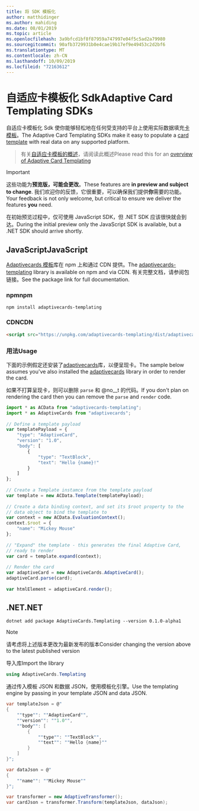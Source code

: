 ```yaml
---
title: 将 SDK 模板化
author: matthidinger
ms.author: mahiding
ms.date: 08/01/2019
ms.topic: article
ms.openlocfilehash: 3a9bfcd1bf8f87959a747997e04f5c5ad2a79980
ms.sourcegitcommit: 90afb3729931b0e4cae19b17ef9e49453c2d2bf6
ms.translationtype: MT
ms.contentlocale: zh-CN
ms.lasthandoff: 10/09/2019
ms.locfileid: "72163612"
---
```

# <a name="adaptive-card-templating-sdks"></a><span data-ttu-id="98999-102">自适应卡模板化 Sdk</span><span class="sxs-lookup"><span data-stu-id="98999-102">Adaptive Card Templating SDKs</span></span>

<span data-ttu-id="98999-103">自适应卡模板化 Sdk 使你能够轻松地在任何受支持的平台上使用实际数据填充[卡模板](language.md)。</span><span class="sxs-lookup"><span data-stu-id="98999-103">The Adaptive Card Templating SDKs make it easy to populate a [card template](language.md) with real data on any supported platform.</span></span>

> <span data-ttu-id="98999-104">有关[自适应卡模板的概述](index.md)，请阅读此概述</span><span class="sxs-lookup"><span data-stu-id="98999-104">Please read this for an [overview of Adaptive Card Templating](index.md)</span></span>

> [!IMPORTANT] 
> 
> <span data-ttu-id="98999-105">这些功能为**预览版，可能会更改**。</span><span class="sxs-lookup"><span data-stu-id="98999-105">These features are **in preview and subject to change**.</span></span> <span data-ttu-id="98999-106">我们欢迎你的反馈，它很重要，可以确保我们提供**你**需要的功能。</span><span class="sxs-lookup"><span data-stu-id="98999-106">Your feedback is not only welcome, but  critical to ensure we deliver the features **you** need.</span></span>
> 
> <span data-ttu-id="98999-107">在初始预览过程中，仅可使用 JavaScript SDK，但 .NET SDK 应该很快就会到达。</span><span class="sxs-lookup"><span data-stu-id="98999-107">During the initial preview only the JavaScript SDK is available, but a .NET SDK should arrive shortly.</span></span>

## <a name="javascript"></a><span data-ttu-id="98999-108">JavaScript</span><span class="sxs-lookup"><span data-stu-id="98999-108">JavaScript</span></span>

<span data-ttu-id="98999-109">[Adaptivecards 模板](https://www.npmjs.com/package/adaptivecards-templating)库在 npm 上和通过 CDN 提供。</span><span class="sxs-lookup"><span data-stu-id="98999-109">The [adaptivecards-templating](https://www.npmjs.com/package/adaptivecards-templating) library is available on npm and via CDN.</span></span> <span data-ttu-id="98999-110">有关完整文档，请参阅包链接。</span><span class="sxs-lookup"><span data-stu-id="98999-110">See the package link for full documentation.</span></span>

### <a name="npm"></a><span data-ttu-id="98999-111">npm</span><span class="sxs-lookup"><span data-stu-id="98999-111">npm</span></span>

```console
npm install adaptivecards-templating
```

### <a name="cdn"></a><span data-ttu-id="98999-112">CDN</span><span class="sxs-lookup"><span data-stu-id="98999-112">CDN</span></span>

```html
<script src="https://unpkg.com/adaptivecards-templating/dist/adaptivecards-templating.min.js"></script>
``` 

### <a name="usage"></a><span data-ttu-id="98999-113">用法</span><span class="sxs-lookup"><span data-stu-id="98999-113">Usage</span></span>

<span data-ttu-id="98999-114">下面的示例假定还安装了[adaptivecards](https://www.npmjs.com/package/adaptivecards)库，以便呈现卡。</span><span class="sxs-lookup"><span data-stu-id="98999-114">The sample below assumes you've also installed the [adaptivecards](https://www.npmjs.com/package/adaptivecards) library in order to render the card.</span></span> 

<span data-ttu-id="98999-115">如果不打算呈现卡，则可以删除 `parse` 和 @no__t 的代码。</span><span class="sxs-lookup"><span data-stu-id="98999-115">If you don't plan on rendering the card then you can remove the `parse` and `render` code.</span></span> 

```js
import * as ACData from "adaptivecards-templating";
import * as AdaptiveCards from "adaptivecards";
 
// Define a template payload
var templatePayload = {
    "type": "AdaptiveCard",
    "version": "1.0",
    "body": [
        {
            "type": "TextBlock",
            "text": "Hello {name}!"
        }
    ]
};
 
// Create a Template instamce from the template payload
var template = new ACData.Template(templatePayload);
 
// Create a data binding context, and set its $root property to the
// data object to bind the template to
var context = new ACData.EvaluationContext();
context.$root = {
    "name": "Mickey Mouse"
};
 
// "Expand" the template - this generates the final Adaptive Card,
// ready to render
var card = template.expand(context);
 
// Render the card
var adaptiveCard = new AdaptiveCards.AdaptiveCard();
adaptiveCard.parse(card);
 
var htmlElement = adaptiveCard.render();
```

## <a name="net"></a><span data-ttu-id="98999-116">.NET</span><span class="sxs-lookup"><span data-stu-id="98999-116">.NET</span></span> 

```console
dotnet add package AdaptiveCards.Templating --version 0.1.0-alpha1
```

> [!NOTE]
>
> <span data-ttu-id="98999-117">请考虑将上述版本更改为最新发布的版本</span><span class="sxs-lookup"><span data-stu-id="98999-117">Consider changing the version above to the latest published version</span></span>

<span data-ttu-id="98999-118">导入库</span><span class="sxs-lookup"><span data-stu-id="98999-118">Import the library</span></span> 

```cs
using AdaptiveCards.Templating
```

<span data-ttu-id="98999-119">通过传入模板 JSON 和数据 JSON，使用模板化引擎。</span><span class="sxs-lookup"><span data-stu-id="98999-119">Use the templating engine by passing in your template JSON and data JSON.</span></span>

```cs
var templateJson = @"
{
    ""type"": ""AdaptiveCard"",
    ""version"": ""1.0"",
    ""body"": [
        {
            ""type"": ""TextBlock"",
            ""text"": ""Hello {name}""
        }
    ]
}";

var dataJson = @"
{
    ""name"": ""Mickey Mouse""
}";

var transformer = new AdaptiveTransformer();
var cardJson = transformer.Transform(templateJson, dataJson);
```
